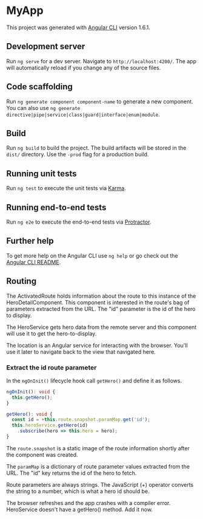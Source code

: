 # MyApp

This project was generated with [Angular CLI](https://github.com/angular/angular-cli) version 1.6.1.

## Development server

Run `ng serve` for a dev server. Navigate to `http://localhost:4200/`. The app will automatically reload if you change any of the source files.

## Code scaffolding

Run `ng generate component component-name` to generate a new component. You can also use `ng generate directive|pipe|service|class|guard|interface|enum|module`.

## Build

Run `ng build` to build the project. The build artifacts will be stored in the `dist/` directory. Use the `-prod` flag for a production build.

## Running unit tests

Run `ng test` to execute the unit tests via [Karma](https://karma-runner.github.io).

## Running end-to-end tests

Run `ng e2e` to execute the end-to-end tests via [Protractor](http://www.protractortest.org/).

## Further help

To get more help on the Angular CLI use `ng help` or go check out the [Angular CLI README](https://github.com/angular/angular-cli/blob/master/README.md).

## Routing

The ActivatedRoute holds information about the route to this instance of the HeroDetailComponent. This component is interested in the route's bag of parameters extracted from the URL. The "id" parameter is the id of the hero to display.

The HeroService gets hero data from the remote server and this component will use it to get the hero-to-display.

The location is an Angular service for interacting with the browser. You'll use it later to navigate back to the view that navigated here.

### Extract the id route parameter

In the `ngOnInit()` lifecycle hook call `getHero()` and define it as follows.

```ts
ngOnInit(): void {
  this.getHero();
}

getHero(): void {
  const id = +this.route.snapshot.paramMap.get('id');
  this.heroService.getHero(id)
    .subscribe(hero => this.hero = hero);
}
```

The `route.snapshot` is a static image of the route information shortly after the component was created.

The `paramMap` is a dictionary of route parameter values extracted from the URL. The "id" key returns the id of the hero to fetch.

Route parameters are always strings. The JavaScript (+) operator converts the string to a number, which is what a hero id should be.

The browser refreshes and the app crashes with a compiler error. HeroService doesn't have a getHero() method. Add it now.
